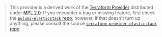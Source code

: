 > This provider is a derived work of the [Terraform Provider](https://github.com/elastic/terraform-provider-elasticstack)
> distributed under [MPL 2.0](https://www.mozilla.org/en-US/MPL/2.0/). If you encounter a bug or missing feature,
> first check the [`pulumi-elasticstack` repo](https://github.com/pulumi/pulumi-elasticstack/issues); however, if that doesn't turn up anything,
> please consult the source [`terraform-provider-elasticstack` repo](https://github.com/elastic/terraform-provider-elasticstack/issues).
